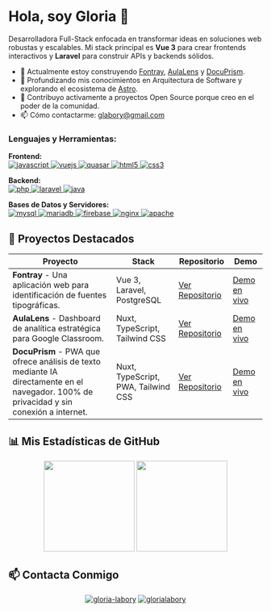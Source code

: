 # Hola, soy Gloria 👋

Desarrolladora Full-Stack enfocada en transformar ideas en soluciones web robustas y escalables. Mi stack principal es **Vue 3** para crear frontends interactivos y **Laravel** para construir APIs y backends sólidos.

- 🔭 Actualmente estoy construyendo [Fontray](https://fontray.onrender.com/), [AulaLens](https://aula-lens.vercel.app/) y [DocuPrism](https://docuprism.vercel.app/).
- 🌱 Profundizando mis conocimientos en Arquitectura de Software y explorando el ecosistema de [Astro](https://astro.build/).
- 💜 Contribuyo activamente a proyectos Open Source porque creo en el poder de la comunidad.
- 📫 Cómo contactarme: [glabory@gmail.com](glabory@gmail.com)

<h3 align="left">Lenguajes y Herramientas:</h3>
<p align="left">
  <strong>Frontend:</strong><br>
  <a href="https://developer.mozilla.org/es/docs/Web/JavaScript" target="_blank" rel="noreferrer"> <img src="https://img.shields.io/badge/javascript-%23323330.svg?style=for-the-badge&logo=javascript&logoColor=%23F7DF1E" alt="javascript"/> </a>
  <a href="https://vuejs.org/" target="_blank" rel="noreferrer"> <img src="https://img.shields.io/badge/vuejs-%2335495e.svg?style=for-the-badge&logo=vuedotjs&logoColor=%234FC08D" alt="vuejs"/> </a>
  <a href="https://quasar.dev/" target="_blank" rel="noreferrer"> <img src="https://img.shields.io/badge/Quasar-16B7FB?style=for-the-badge&logo=quasar&logoColor=black" alt="quasar"/> </a>
  <a href="https://www.w3.org/html/" target="_blank" rel="noreferrer"> <img src="https://img.shields.io/badge/html5-%23E34F26.svg?style=for-the-badge&logo=html5&logoColor=white" alt="html5"/> </a>
  <a href="https://www.w3.org/Style/CSS/" target="_blank" rel="noreferrer"> <img src="https://img.shields.io/badge/css3-%231572B6.svg?style=for-the-badge&logo=css3&logoColor=white" alt="css3"/> </a>
</p>
<p align="left">
  <strong>Backend:</strong><br>
  <a href="https://www.php.net" target="_blank" rel="noreferrer"> <img src="https://img.shields.io/badge/php-%23777BB4.svg?style=for-the-badge&logo=php&logoColor=white" alt="php"/> </a>
  <a href="https://laravel.com/" target="_blank" rel="noreferrer"> <img src="https://img.shields.io/badge/laravel-%23FF2D20.svg?style=for-the-badge&logo=laravel&logoColor=white" alt="laravel"/> </a>
  <a href="https://www.java.com" target="_blank" rel="noreferrer"> <img src="https://img.shields.io/badge/java-%23ED8B00.svg?style=for-the-badge&logo=openjdk&logoColor=white" alt="java"/> </a>
</p>
<p align="left">
  <strong>Bases de Datos y Servidores:</strong><br>
  <a href="https://www.mysql.com/" target="_blank" rel="noreferrer"> <img src="https://img.shields.io/badge/mysql-4479A1.svg?style=for-the-badge&logo=mysql&logoColor=white" alt="mysql"/> </a>
  <a href="https://mariadb.org/" target="_blank" rel="noreferrer"> <img src="https://img.shields.io/badge/MariaDB-003545?style=for-the-badge&logo=mariadb&logoColor=white" alt="mariadb"/> </a>
  <a href="https://firebase.google.com/" target="_blank" rel="noreferrer"> <img src="https://img.shields.io/badge/firebase-a08021?style=for-the-badge&logo=firebase&logoColor=ffcd34" alt="firebase"/> </a>
  <a href="https://www.nginx.com" target="_blank" rel="noreferrer"> <img src="https://img.shields.io/badge/nginx-%23009639.svg?style=for-the-badge&logo=nginx&logoColor=white" alt="nginx"/> </a>
  <a href="https://httpd.apache.org/" target="_blank" rel="noreferrer"> <img src="https://img.shields.io/badge/apache-%23D42029.svg?style=for-the-badge&logo=apache&logoColor=white" alt="apache"/> </a>
</p>

## 📌 Proyectos Destacados

| Proyecto | Stack | Repositorio | Demo |
|---|---|---|---|
| **Fontray** - Una aplicación web para identificación de fuentes tipográficas. | Vue 3, Laravel, PostgreSQL | [Ver Repositorio](https://github.com/glaboryp/fontray) | [Demo en vivo](https://fontray.onrender.com/) |
| **AulaLens** - Dashboard de analítica estratégica para Google Classroom. | Nuxt, TypeScript, Tailwind CSS | [Ver Repositorio](https://github.com/glaboryp/AulaLens) | [Demo en vivo](https://aula-lens.vercel.app) |
| **DocuPrism** - PWA que ofrece análisis de texto mediante IA directamente en el navegador. 100% de privacidad y sin conexión a internet. | Nuxt, TypeScript, PWA, Tailwind CSS | [Ver Repositorio](https://github.com/glaboryp/DocuPrism) | [Demo en vivo](https://docuprism.vercel.app/) |

## 📊 Mis Estadísticas de GitHub

<p align="center">
  <img height="180em" src="https://github-readme-stats.vercel.app/api?username=glaboryp&show_icons=true&theme=dracula&include_all_commits=true&count_private=true"/>
  <img height="180em" src="https://github-readme-stats.vercel.app/api/top-langs/?username=glaboryp&layout=compact&langs_count=7&theme=dracula"/>
</p>

## 📫 Contacta Conmigo

<p align="center">
<a href="https://www.linkedin.com/in/gloria-labory" target="blank"><img align="center" src="https://img.shields.io/badge/LinkedIn-0077B5?style=for-the-badge&logo=linkedin&logoColor=white" alt="gloria-labory"/></a>
<a href="https://twitter.com/GloriaLabory" target="blank"><img align="center" src="https://img.shields.io/badge/Twitter-1DA1F2?style=for-the-badge&logo=twitter&logoColor=white" alt="glorialabory"/></a>
</p>
